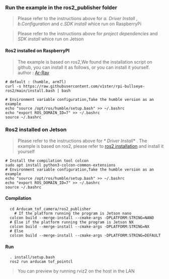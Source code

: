 ### Run the example in the ros2_publisher folder
> Please refer to the instructions above for  _*a. Driver Install*_ , _*b.Configuration*_ and _*c.SDK install*_ whice run on RaspberryPi

> Please refer to the instructions above for  _*project dependencies*_ and _*SDK install*_ whice run on Jetson
#### Ros2 installed on RaspberryPI
>The example is based on ros2,We found the installation script on github, you can install it as follows, or you can install it yourself. author : [Ar-Ray](https://github.com/Ar-Ray-code/rpi-bullseye-ros2)
```Shell
# default : (humble, arm7l)
curl -s https://raw.githubusercontent.com/v1ster/rpi-bullseye-ros2/main/install.bash | bash
```

```Shell
# Environment variable configuration,Take the humble version as an example
echo "source /opt/ros/humble/setup.bash" >> ~/.bashrc 
echo "export ROS_DOMAIN_ID=7" >> ~/.bashrc 
source ~/.bashrc 
```
### Ros2 installed on Jetson
> Please refer to the instructions above for  _* Driver Install*_ .
The example is based on ros2, please refer to [ros2 installation](https://docs.ros.org/en/humble/Installation/Ubuntu-Install-Debians.html) and install it yourself
```Shell
# Install the compilation tool colcon
sudo apt install python3-colcon-common-extensions
# Environment variable configuration,Take the humble version as an example
echo "source /opt/ros/humble/setup.bash" >> ~/.bashrc 
echo "export ROS_DOMAIN_ID=7" >> ~/.bashrc 
source ~/.bashrc 
```
#### Compilation
```Shell
  cd Arducam_tof_camera/ros2_publisher
    # If the platform running the program is Jetson nano
  colcon build --merge-install --cmake-args -DPLATFORM:STRING=NANO
  # Else if the platform running the program is Jetson NX
  colcon build --merge-install --cmake-args -DPLATFORM:STRING=NX
  # Else
  colcon build --merge-install --cmake-args -DPLATFORM:STRING=DEFAULT
```
#### Run
```Shell
  . install/setup.bash 
  ros2 run arducam tof_pointcl
```
>You can preview by running rviz2 on the host in the LAN
